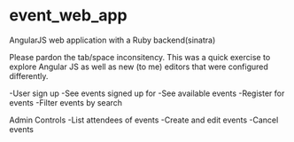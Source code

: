 event_web_app
=============

AngularJS web application with a Ruby backend(sinatra)

Please pardon the tab/space inconsitency. This was a quick exercise to explore Angular JS as well as new (to me) editors that were configured differently.

-User sign up
-See events signed up for
-See available events
-Register for events
-Filter events by search

Admin Controls
-List attendees of events
-Create and edit events
-Cancel events
